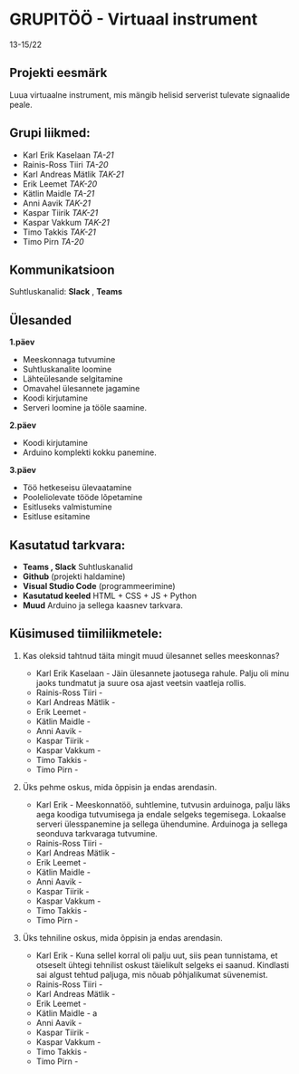 # GRUPITÖÖ - Virtuaal instrument
13-15/22 

## Projekti eesmärk
Luua virtuaalne instrument, mis mängib helisid serverist tulevate signaalide peale. 

## Grupi liikmed:
- Karl Erik Kaselaan _TA-21_
- Rainis-Ross Tiiri _TA-20_
- Karl Andreas Mätlik _TAK-21_
- Erik Leemet _TAK-20_
- Kätlin Maidle _TA-21_
- Anni Aavik _TAK-21_
- Kaspar Tiirik _TAK-21_
- Kaspar Vakkum _TAK-21_
- Timo Takkis _TAK-21_
- Timo Pirn _TA-20_

## Kommunikatsioon
Suhtluskanalid: 
**Slack** , 
**Teams**

## Ülesanded
**1.päev**
- Meeskonnaga tutvumine
- Suhtluskanalite loomine
- Lähteülesande selgitamine
- Omavahel ülesannete jagamine
- Koodi kirjutamine
- Serveri loomine ja tööle saamine.

**2.päev**
- Koodi kirjutamine 
- Arduino komplekti kokku panemine.

**3.päev**
- Töö hetkeseisu ülevaatamine
- Pooleliolevate tööde lõpetamine
- Esitluseks valmistumine
- Esitluse esitamine

## Kasutatud tarkvara:
* **Teams , Slack** Suhtluskanalid 
* **Github** (projekti haldamine)
* **Visual Studio Code** (programmeerimine)
* **Kasutatud keeled** HTML + CSS + JS + Python
* **Muud** Arduino ja sellega kaasnev tarkvara.

## Küsimused tiimiliikmetele: 
1. Kas oleksid tahtnud täita mingit muud ülesannet selles meeskonnas?
   * Karl Erik Kaselaan - Jäin ülesannete jaotusega rahule. Palju oli minu jaoks tundmatut ja suure osa ajast veetsin vaatleja rollis. 
   * Rainis-Ross Tiiri - 
   * Karl Andreas Mätlik -
   * Erik Leemet -
   * Kätlin Maidle -
   * Anni Aavik -
   * Kaspar Tiirik - 
   * Kaspar Vakkum -
   * Timo Takkis -
   * Timo Pirn -


2. Üks pehme oskus, mida õppisin ja endas arendasin.
   * Karl Erik - Meeskonnatöö, suhtlemine, tutvusin arduinoga, palju läks aega koodiga tutvumisega ja endale selgeks tegemisega. Lokaalse serveri ülesspanemine ja sellega ühendumine. Arduinoga ja sellega seonduva tarkvaraga tutvumine.
   * Rainis-Ross Tiiri -
   * Karl Andreas Mätlik -
   * Erik Leemet -
   * Kätlin Maidle -
   * Anni Aavik -
   * Kaspar Tiirik -
   * Kaspar Vakkum -
   * Timo Takkis -
   * Timo Pirn -
   

3. Üks tehniline oskus, mida õppisin ja endas arendasin.
   * Karl Erik - Kuna sellel korral oli palju uut, siis pean tunnistama, et otseselt ühtegi tehnilist oskust täielikult selgeks ei saanud. Kindlasti sai algust tehtud paljuga, mis nõuab põhjalikumat süvenemist.
   * Rainis-Ross Tiiri - 
   * Karl Andreas Mätlik -
   * Erik Leemet - 
   * Kätlin Maidle - a
   * Anni Aavik -
   * Kaspar Tiirik -
   * Kaspar Vakkum -
   * Timo Takkis -
   * Timo Pirn -
   
